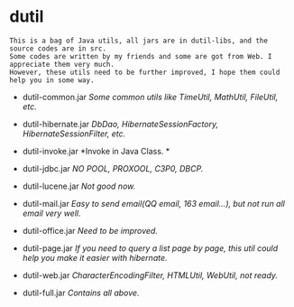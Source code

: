 dutil
=
    This is a bag of Java utils, all jars are in dutil-libs, and the source codes are in src.
    Some codes are written by my friends and some are got from Web. I appreciate them very much. 
    However, these utils need to be further improved, I hope them could help you in some way. 
    
    
 - dutil-common.jar
 *Some common utils like TimeUtil, MathUtil, FileUtil, etc.* 
 
 - dutil-hibernate.jar
 *DbDao, HibernateSessionFactory, HibernateSessionFilter, etc.* 
 
 - dutil-invoke.jar
 *Invoke in Java Class. * 

 - dutil-jdbc.jar
 *NO POOL, PROXOOL, C3P0, DBCP.* 

 - dutil-lucene.jar
 *Not good now.* 

 - dutil-mail.jar
 *Easy to send email(QQ email, 163 email...), but not run all email very well.* 

 - dutil-office.jar
 *Need to be improved.* 

 - dutil-page.jar
 *If you need to query a list page by page, this util could help you make it easier with hibernate.* 
 
 - dutil-web.jar
 *CharacterEncodingFilter, HTMLUtil, WebUtil, not ready.* 
 
 -  dutil-full.jar
 *Contains all above.* 
